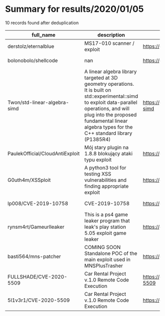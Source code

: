 
# Summary for results/2020/01/05
    
10 records found after deduplication

| full_name | description | html_url | matched_list | matched_count | pushed_at | size | stargazers_count | language | forks_count |
|---------------------------------|---------------------------------------------------------------------------------------------------------------------------------------------------------------------------------------------------------------------------------------------------|----------------------------------------------------|------------------------------------|-----------------|---------------------------|--------|--------------------|------------|---------------|
| derstolz/eternalblue | MS17-010 scanner / exploit | https://github.com/derstolz/eternalblue | ['exploit'] | 1 | 2020-01-05 17:30:45+00:00 | 90 | 8 | Python | 5 |
| bolonobolo/shellcode | nan | https://github.com/bolonobolo/shellcode | ['shellcode'] | 1 | 2020-01-05 00:03:59+00:00 | 32358 | 2 | Assembly | 1 |
| Twon/std-linear-algebra-simd | A linear algebra library targeted at 3D geometry operations. It is built on std::experimental::simd to exploit data-parallel operations, and will plug into the proposed fundamental linear algebra types for the C++ standard library (P1385R4) | https://github.com/Twon/std-linear-algebra-simd | ['exploit'] | 1 | 2020-01-05 13:24:14+00:00 | 27 | 0 | C++ | 0 |
| PaulekOfficial/CloudAntiExploit | Mój stary plugin na 1.8.8 blokujący ataki typu exploit | https://github.com/PaulekOfficial/CloudAntiExploit | ['exploit'] | 1 | 2020-01-05 10:09:48+00:00 | 23 | 0 | Java | 0 |
| G0uth4m/XSSploit | A python3 tool for testing XSS vulnerabilities and finding appropriate exploit | https://github.com/G0uth4m/XSSploit | ['exploit'] | 1 | 2020-01-05 14:10:34+00:00 | 1639 | 2 | Python | 0 |
| lp008/CVE-2019-10758 | CVE-2019-10758 | https://github.com/lp008/CVE-2019-10758 | ['cve-2'] | 1 | 2020-01-05 14:21:15+00:00 | 2 | 4 | | 0 |
| rynsm4rt/Gameurlleaker | This is a ps4 game leaker program that leak's play station 5.05 exploit game leaker | https://github.com/rynsm4rt/Gameurlleaker | ['exploit'] | 1 | 2020-01-05 14:56:57+00:00 | 18 | 0 | Python | 0 |
| basti564/mns-patcher | COMING SOON Standalone POC of the main exploit used in MNSPlusTrasher | https://github.com/basti564/mns-patcher | ['exploit'] | 1 | 2020-01-05 16:50:52+00:00 | 19 | 1 | | 0 |
| FULLSHADE/CVE-2020-5509 | Car Rental Project v.1.0 Remote Code Execution | https://github.com/FULLSHADE/CVE-2020-5509 | ['cve-2', 'remote code execution'] | 2 | 2020-01-05 22:23:20+00:00 | 71 | 0 | Python | 0 |
| 5l1v3r1/CVE-2020-5509 | Car Rental Project v.1.0 Remote Code Execution | https://github.com/5l1v3r1/CVE-2020-5509 | ['cve-2', 'remote code execution'] | 2 | 2020-01-05 22:23:20+00:00 | 71 | 0 | | 2 |
